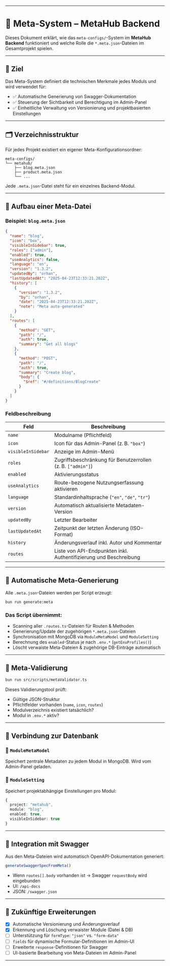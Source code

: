 
---

# 🧠 Meta-System – MetaHub Backend

Dieses Dokument erklärt, wie das `meta-configs/`-System im **MetaHub Backend** funktioniert und welche Rolle die `*.meta.json`-Dateien im Gesamtprojekt spielen.

---

## 🎯 Ziel

Das Meta-System definiert die technischen Merkmale jedes Moduls und wird verwendet für:

- ✅ Automatische Generierung von Swagger-Dokumentation
- ✅ Steuerung der Sichtbarkeit und Berechtigung im Admin-Panel
- ✅ Einheitliche Verwaltung von Versionierung und projektbasierten Einstellungen

---

## 🗂️ Verzeichnisstruktur

Für jedes Projekt existiert ein eigener Meta-Konfigurationsordner:

```
meta-configs/
└── metahub/
    ├── blog.meta.json
    ├── product.meta.json
    └── ...
```

Jede `.meta.json`-Datei steht für ein einzelnes Backend-Modul.

---

## 🧬 Aufbau einer Meta-Datei

### Beispiel: `blog.meta.json`

```json
{
  "name": "blog",
  "icon": "box",
  "visibleInSidebar": true,
  "roles": ["admin"],
  "enabled": true,
  "useAnalytics": false,
  "language": "en",
  "version": "1.3.2",
  "updatedBy": "orhan",
  "lastUpdatedAt": "2025-04-23T12:33:21.202Z",
  "history": [
    {
      "version": "1.3.2",
      "by": "orhan",
      "date": "2025-04-23T12:33:21.202Z",
      "note": "Meta auto-generated"
    }
  ],
  "routes": [
    {
      "method": "GET",
      "path": "/",
      "auth": true,
      "summary": "Get all blogs"
    },
    {
      "method": "POST",
      "path": "/",
      "auth": true,
      "summary": "Create blog",
      "body": {
        "$ref": "#/definitions/BlogCreate"
      }
    }
  ]
}
```

### Feldbeschreibung

| Feld               | Beschreibung                                                                 |
|--------------------|------------------------------------------------------------------------------|
| `name`             | Modulname (Pflichtfeld)                                                      |
| `icon`             | Icon für das Admin-Panel (z. B. `"box"`)                                     |
| `visibleInSidebar` | Anzeige im Admin-Menü                                                        |
| `roles`            | Zugriffsbeschränkung für Benutzerrollen (z. B. `["admin"]`)                 |
| `enabled`          | Aktivierungsstatus                                                           |
| `useAnalytics`     | Route-bezogene Nutzungserfassung aktivieren                                  |
| `language`         | Standardinhaltsprache (`"en"`, `"de"`, `"tr"`)                               |
| `version`          | Automatisch aktualisierte Metadaten-Version                                 |
| `updatedBy`        | Letzter Bearbeiter                                                           |
| `lastUpdatedAt`    | Zeitpunkt der letzten Änderung (ISO-Format)                                  |
| `history`          | Änderungsverlauf inkl. Autor und Kommentar                                   |
| `routes`           | Liste von API-Endpunkten inkl. Authentifizierung und Beschreibung            |

---

## 🔄 Automatische Meta-Generierung

Alle `.meta.json`-Dateien werden per Script erzeugt:

```bash
bun run generate:meta
```

### Das Script übernimmt:

- Scanning aller `.routes.ts`-Dateien für Routen & Methoden
- Generierung/Update der zugehörigen `*.meta.json`-Dateien
- Synchronisation mit MongoDB via `ModuleMetaModel` und `ModuleSetting`
- Berechnung des `enabled`-Status je nach `.env.*` (`getEnvProfiles()`)
- Löscht verwaiste Meta-Dateien & zugehörige DB-Einträge automatisch

---

## 🧪 Meta-Validierung

```bash
bun run src/scripts/metaValidator.ts
```

Dieses Validierungstool prüft:

- Gültige JSON-Struktur
- Pflichtfelder vorhanden (`name`, `icon`, `routes`)
- Modulverzeichnis existiert tatsächlich?
- Modul in `.env.*` aktiv?

---

## 💾 Verbindung zur Datenbank

### 📄 `ModuleMetaModel`

Speichert zentrale Metadaten zu jedem Modul in MongoDB. Wird vom Admin-Panel geladen.

### 🔧 `ModuleSetting`

Speichert projektabhängige Einstellungen pro Modul:

```ts
{
  project: "metahub",
  module: "blog",
  enabled: true,
  visibleInSidebar: true
}
```

---

## 🔗 Integration mit Swagger

Aus den Meta-Dateien wird automatisch OpenAPI-Dokumentation generiert:

```ts
generateSwaggerSpecFromMeta()
```

- Wenn `routes[].body` vorhanden ist → Swagger `requestBody` wird eingebunden
- UI: `/api-docs`
- JSON: `/swagger.json`

---

## 🚀 Zukünftige Erweiterungen

- [x] Automatische Versionierung und Änderungsverlauf
- [x] Erkennung und Löschung verwaister Module (Datei & DB)
- [ ] Unterstützung für `formType`: `"json"` vs. `"form-data"`
- [ ] `fields` für dynamische Formular-Definitionen im Admin-UI
- [ ] Erweiterte `response`-Definitionen für Swagger
- [ ] UI-basierte Bearbeitung von Meta-Dateien im Admin-Panel

---
